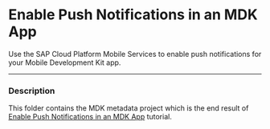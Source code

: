 # Enable Push Notifications in an MDK App
Use the SAP Cloud Platform Mobile Services to enable push notifications for your Mobile Development Kit app.

***
### Description

This folder contains the MDK metadata project which is the end result of [Enable Push Notifications in an MDK App](https://developers.sap.com/tutorials/cp-mobile-dev-kit-push.html) tutorial.
